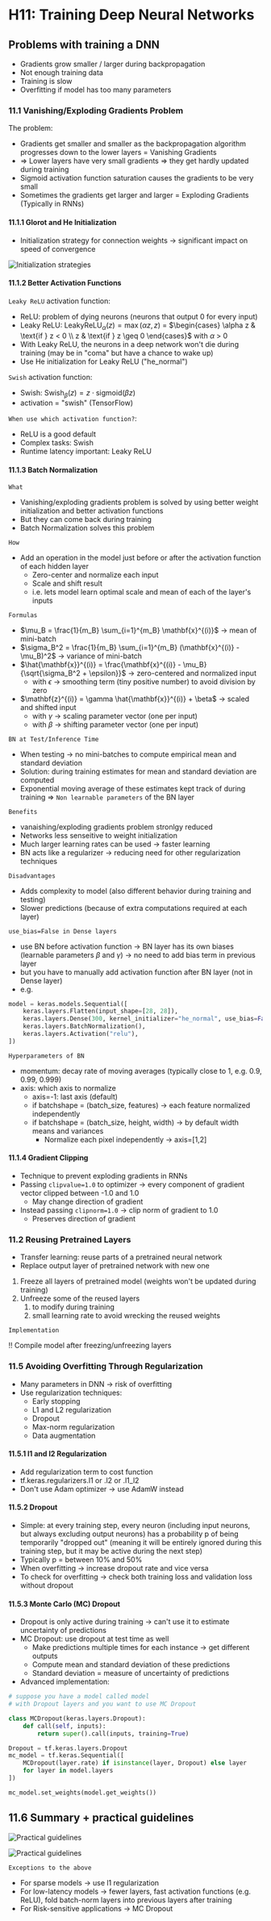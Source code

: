 # H11: Training Deep Neural Networks

## Problems with training a DNN

- Gradients grow smaller / larger during backpropagation
- Not enough training data
- Training is slow
- Overfitting if model has too many parameters

### 11.1 Vanishing/Exploding Gradients Problem

The problem:

- Gradients get smaller and smaller as the backpropagation algorithm progresses down to the lower layers = Vanishing Gradients
- => Lower layers have very small gradients => they get hardly updated during training
- Sigmoid activation function saturation causes the gradients to be very small
- Sometimes the gradients get larger and larger = Exploding Gradients (Typically in RNNs)

#### 11.1.1 Glorot and He Initialization

- Initialization strategy for connection weights -> significant impact on speed of convergence

![Initialization strategies](../images/initialization_strategies.png)

#### 11.1.2 Better Activation Functions

`Leaky ReLU` activation function:

- ReLU: problem of dying neurons (neurons that output 0 for every input)
- Leaky ReLU: $\text{LeakyReLU}_\alpha(z) = \max(\alpha z, z)$ = $\begin{cases} \alpha z & \text{if } z < 0 \\ z & \text{if } z \geq 0 \end{cases}$ with $\alpha$ $>$ 0
- With Leaky ReLU, the neurons in a deep network won't die during training (may be in "coma" but have a chance to wake up)
- Use He initialization for Leaky ReLU ("he_normal")

`Swish` activation function:

- Swish: $\text{Swish}_\beta(z) = z \cdot \text{sigmoid}(\beta z)$
- activation = "swish" (TensorFlow)

`When use which activation function?`:

- ReLU is a good default
- Complex tasks: Swish
- Runtime latency important: Leaky ReLU

#### 11.1.3 Batch Normalization

`What`

- Vanishing/exploding gradients problem is solved by using better weight initialization and better activation functions
- But they can come back during training
- Batch Normalization solves this problem

`How`

- Add an operation in the model just before or after the activation function of each hidden layer
  - Zero-center and normalize each input
  - Scale and shift result
  - i.e. lets model learn optimal scale and mean of each of the layer's inputs

`Formulas`

- $\mu_B = \frac{1}{m_B} \sum_{i=1}^{m_B} \mathbf{x}^{(i)}$ -> mean of mini-batch
- $\sigma_B^2 = \frac{1}{m_B} \sum_{i=1}^{m_B} (\mathbf{x}^{(i)} - \mu_B)^2$ -> variance of mini-batch
- $\hat{\mathbf{x}}^{(i)} = \frac{\mathbf{x}^{(i)} - \mu_B}{\sqrt{\sigma_B^2 + \epsilon}}$ -> zero-centered and normalized input
  - with $\epsilon$ -> smoothing term (tiny positive number) to avoid division by zero
- $\mathbf{z}^{(i)} = \gamma \hat{\mathbf{x}}^{(i)} + \beta$ -> scaled and shifted input
  - with $\gamma$ -> scaling parameter vector (one per input)
  - with $\beta$ -> shifting parameter vector (one per input)

`BN at Test/Inference Time`

- When testing -> no mini-batches to compute empirical mean and standard deviation
- Solution: during training estimates for mean and standard deviation are computed
- Exponential moving average of these estimates kept track of during training => `Non learnable parameters` of the BN layer

`Benefits`

- vanaishing/exploding gradients problem stronlgy reduced
- Networks less senseitive to weight initialization
- Much larger learning rates can be used -> faster learning
- BN acts like a regularizer -> reducing need for other regularization techniques

`Disadvantages`

- Adds complexity to model (also different behavior during training and testing)
- Slower predictions (because of extra computations required at each layer)

`use_bias=False in Dense layers`

- use BN before activation function -> BN layer has its own biases (learnable parameters $\beta$ and $\gamma$) -> no need to add bias term in previous layer
- but you have to manually add activation function after BN layer (not in Dense layer)
- e.g.

```python
model = keras.models.Sequential([
    keras.layers.Flatten(input_shape=[28, 28]),
    keras.layers.Dense(300, kernel_initializer="he_normal", use_bias=False),
    keras.layers.BatchNormalization(),
    keras.layers.Activation("relu"),
])
```

`Hyperparameters of BN`

- momentum: decay rate of moving averages (typically close to 1, e.g. 0.9, 0.99, 0.999)
- axis: which axis to normalize
  - axis=-1: last axis (default)
  - if batchshape = (batch_size, features) -> each feature normalized independently
  - if batchshape = (batch_size, height, width) -> by default width means and variances
    - Normalize each pixel independently -> axis=[1,2]

#### 11.1.4 Gradient Clipping

- Technique to prevent exploding gradients in RNNs
- Passing `clipvalue=1.0` to optimizer -> every component of gradient vector clipped between -1.0 and 1.0
  - May change direction of gradient
- Instead passing `clipnorm=1.0` -> clip norm of gradient to 1.0
  - Preserves direction of gradient

### 11.2 Reusing Pretrained Layers

- Transfer learning: reuse parts of a pretrained neural network
- Replace output layer of pretrained network with new one

1. Freeze all layers of pretrained model (weights won't be updated during training)
2. Unfreeze some of the reused layers
   1. to modify during training
   2. small learning rate to avoid wrecking the reused weights

`Implementation`

!! Compile model after freezing/unfreezing layers

### 11.5 Avoiding Overfitting Through Regularization

- Many parameters in DNN -> risk of overfitting
- Use regularization techniques:
  - Early stopping
  - L1 and L2 regularization
  - Dropout
  - Max-norm regularization
  - Data augmentation

#### 11.5.1 l1 and l2 Regularization

- Add regularization term to cost function
- tf.keras.regularizers.l1 or .l2 or .l1_l2
- Don't use Adam optimizer -> use AdamW instead

#### 11.5.2 Dropout

- Simple: at every training step, every neuron (including input neurons, but always excluding output neurons) has a probability p of being temporarily "dropped out" (meaning it will be entirely ignored during this training step, but it may be active during the next step)
- Typically p = between 10% and 50% 
- When overfitting -> increase dropout rate and vice versa
- To check for overfitting -> check both training loss and validation loss without dropout

#### 11.5.3 Monte Carlo (MC) Dropout

- Dropout is only active during training -> can't use it to estimate uncertainty of predictions
- MC Dropout: use dropout at test time as well
  - Make predictions multiple times for each instance -> get different outputs
  - Compute mean and standard deviation of these predictions
  - Standard deviation = measure of uncertainty of predictions
- Advanced implementation:

```python
# suppose you have a model called model
# with Dropout layers and you want to use MC Dropout

class MCDropout(keras.layers.Dropout):
    def call(self, inputs):
        return super().call(inputs, training=True)

Dropout = tf.keras.layers.Dropout
mc_model = tf.keras.Sequential([
    MCDropout(layer.rate) if isinstance(layer, Dropout) else layer
    for layer in model.layers
])

mc_model.set_weights(model.get_weights())
```

## 11.6 Summary + practical guidelines

![Practical guidelines](../images/11_6_summary_1.png)

![Practical guidelines](../images/11_6_summary_2.png)

`Exceptions to the above`

- For sparse models -> use l1 regularization
- For low-latency models -> fewer layers, fast activation functions (e.g. ReLU), fold batch-norm layers into previous layers after training
- For Risk-sensitive applications -> MC Dropout
